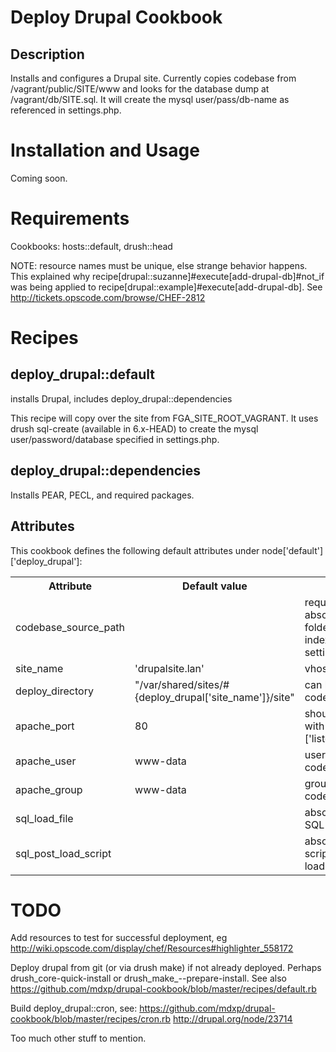 Deploy Drupal Cookbook 
================

Description
-----------

Installs and configures a Drupal site. Currently copies codebase from
/vagrant/public/SITE/www and looks for the database dump at
/vagrant/db/SITE.sql. It will create the mysql user/pass/db-name as referenced
in settings.php.

Installation and Usage
======================

Coming soon.

Requirements
============

Cookbooks: hosts::default, drush::head

NOTE: resource names must be unique, else strange behavior happens.  This
explained why recipe[drupal::suzanne]#execute[add-drupal-db]#not_if was being
applied to recipe[drupal::example]#execute[add-drupal-db]. See
http://tickets.opscode.com/browse/CHEF-2812

Recipes
=======

deploy_drupal::default 
----------------------

installs Drupal, includes deploy_drupal::dependencies

This recipe will copy over the site from FGA_SITE_ROOT_VAGRANT.  It uses drush
sql-create (available in 6.x-HEAD) to create the mysql user/password/database specified in settings.php.

deploy_drupal::dependencies
---------------------------
Installs PEAR, PECL, and required packages.

Attributes
----------

This cookbook defines the following default attributes under node['default']['deploy_drupal']:

<table>
<tr>
<th> Attribute </th> <th> Default value </th> <th> Notes </th> </tr>
<tr> <td> codebase_source_path </td>
     <td>  </td>
     <td> required attribute, absolute path to drupal folder containing index.php and settings.php </td>
</tr>
<tr> <td> site_name </td>
     <td> 'drupalsite.lan' </td>
     <td> vhost server name </td>
</tr>
<tr> <td> deploy_directory </td>
     <td>  "/var/shared/sites/#{deploy_drupal['site_name']}/site" </td>
     <td> can be same as codebase_source_path </td>
</tr>
<tr> <td> apache_port</td>
     <td>  80 </td>
     <td> should be consistent with  node['apache']['listen_ports'] </td>
</tr>
<tr> <td> apache_user </td>
     <td>  www-data </td>
     <td> user owning drupal codebase files </td>
</tr>
<tr> <td> apache_group </td>
     <td>  www-data </td>
     <td> group owning drupal codebase files </td>
</tr>
<tr> <td> sql_load_file </td>
     <td>  </td>
     <td> absolute path to drupal SQL dump (can be .gz) </td>
</tr>
<tr> <td> sql_post_load_script </td>
     <td>  </td>
     <td> absolute path to bash script to run after loading SQL dump </td>
</tr>
</table>

TODO
====

Add resources to test for successful deployment, eg http://wiki.opscode.com/display/chef/Resources#highlighter_558172

Deploy drupal from git (or via drush make) if not already deployed. 
Perhaps drush_core-quick-install or drush_make_--prepare-install.
See also https://github.com/mdxp/drupal-cookbook/blob/master/recipes/default.rb

Build deploy_drupal::cron, see:
  https://github.com/mdxp/drupal-cookbook/blob/master/recipes/cron.rb
  http://drupal.org/node/23714

Too much other stuff to mention.
